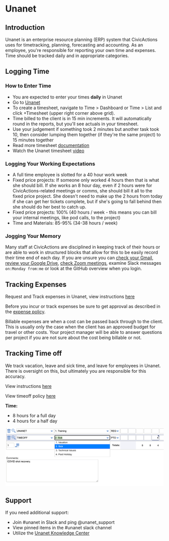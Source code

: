 # Unanet

## Introduction

Unanet is an enterprise resource planning (ERP) system that CivicActions uses for timetracking, planning, forecasting and accounting. As an employee, you're responsible for reporting your own time and expenses. Time should be tracked daily and in appropriate categories. 

## Logging Time

### How to Enter Time

- You are expected to enter your times **daily** in Unanet
- Go to [Unanet](<https://civicactions.unanet.biz/civicactions/>)
- To create a timesheet, navigate to Time > Dashboard or Time > List and click +Timesheet (upper right corner above grid).
- Time billed to the client is in 15 min increments. It will automatically round in the reports, but you'll see actuals in your timesheet.
- Use your judgement if something took 2 minutes but another task took 10, then consider lumping them together (if they're the same project) to 15 minutes together
- Read more timesheet [documentation](https://knowledgecenter.unanet.com/display/kb/Timesheet+Training)
- Watch the Unanet timesheet [video](<https://drive.google.com/file/d/1Nnr0KV1sEp2WtOSPDon929216RoJQrH3/view>)


### Logging Your Working Expectations

- A full time employee is slotted for a 40 hour work week
- Fixed price projects: If someone only worked 4 hours then that is what she should bill. If she works an 8 hour day, even if 2 hours were for CivicActions-related meetings or comms, she should bill it all to the fixed price project. She doesn't need to make up the 2 hours from today if she can get her tickets complete, but if she's going to fall behind then she should do her best to catch up.
- Fixed price projects: 100% (40 hours / week - this means you can bill your internal meetings, like pod calls, to the project)
- Time and Materials: 85-95% (34-38 hours / week)


### Jogging Your Memory

Many staff at CivicActions are disciplined in keeping track of their hours or are able to work in structured blocks that allow for this to be easily record their time end of each day. If you are unsure you can [check your Gmail](https://mail.google.com/mail/u/0/#sent), [review your Google Drive](https://drive.google.com/drive/u/0/recent), [check Zoom meetings](https://zoom.us/meeting#/previous), examine Slack messages `on:Monday from:me` or look at the GitHub overview when you login.


## Tracking Expenses

Request and Track expenses in Unanet, view instructions [here](https://docs.google.com/presentation/d/1IEl3c8pOAYz5KNM4tVDemjvx5O-5m5WF21r4saANsFw/edit#slide=id.gce6299faa9_0_9)

Before you incur or track expenses be sure to get approval as described in the [expense policy](../../030-policies/expenses.md).

Billable expenses are when a cost can be passed back through to the client. This is usually only the case when the client has an approved budget for travel or other costs. Your project manager will be able to answer questions per project if you are not sure about the cost being billable or not.



## Tracking Time off

We track vacation, leave and sick time, and leave for employees in Unanet. There is oversight on this, but ultimately you are responsible for this accuracy. 

View instructions [here](https://docs.google.com/presentation/d/1IEl3c8pOAYz5KNM4tVDemjvx5O-5m5WF21r4saANsFw/edit#slide=id.gce3d6a447a_0_89)

View timeoff policy [here](https://handbook.civicactions.com/en/latest/040-employee-handbook-us/benefits-and-holidays/#written-documentation-of-time-off)

**Time:**

- 8 hours for a full day
- 4 hours for a half day

![Unanet Screenshot highlighting that the sick days are under time off](../../images/Unanet-sick-leave.png)


## Support

If you need additional support:
- Join #unanet in Slack and ping @unanet_support
- View pinned items in the #unanet slack channel
- Utilize the [Unanet Knowledge Center](https://knowledgecenter.unanet.com/display/kb/End+User+Training)
